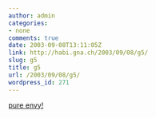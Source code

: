 ```yaml
---
author: admin
categories:
- none
comments: true
date: 2003-09-08T13:11:05Z
link: http://habi.gna.ch/2003/09/08/g5/
slug: g5
title: g5
url: /2003/09/08/g5/
wordpress_id: 271
---
```


[pure envy!](http://www.billnoll.com/g5/)
